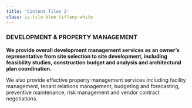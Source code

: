 ```yaml
---
title: 'Content Tiles 2'
class: is-tile-blue-tiffany-white
---
```


### DEVELOPMENT & PROPERTY MANAGEMENT

**We provide overall development management services as an owner’s representative from site
selection to site development, including feasibility studies, construction budget and analysis and
architectural plan coordination.**

We also provide effective property management services including facility management, tenant
relations management, budgeting and forecasting, preventive maintenance, risk management and
vendor contract negotiations.
